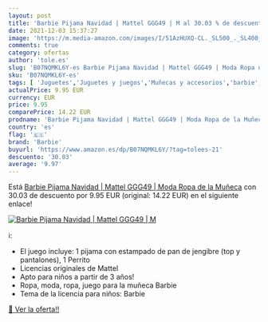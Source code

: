 ```yaml
---
layout: post
title: 'Barbie Pijama Navidad | Mattel GGG49 | M al 30.03 % de descuento'
date: 2021-12-03 15:37:27
image: 'https://m.media-amazon.com/images/I/51AzHUXQ-CL._SL500_._SL400_.jpg'
comments: true
category: ofertas
author: 'tole.es'
slug: 'B07NQMKL6Y-es Barbie Pijama Navidad | Mattel GGG49 | Moda Ropa de la Muñeca'
sku: 'B07NQMKL6Y-es'
tags: [ 'Juguetes','Juguetes y juegos','Muñecas y accesorios','barbie','mattel', ]
actualPrice: 9.95 EUR
currency: EUR
price: 9.95
comparePrice: 14.22 EUR
prodname: 'Barbie Pijama Navidad | Mattel GGG49 | Moda Ropa de la Muñeca'
country: 'es'
flag: '🇪🇸'
brand: 'Barbie'
buyurl: 'https://www.amazon.es/dp/B07NQMKL6Y/?tag=tolees-21'
descuento: '30.03'
average: '9.97'
---
```


Está [Barbie Pijama Navidad | Mattel GGG49 | Moda Ropa de la Muñeca](https://www.amazon.es/dp/B07NQMKL6Y/?tag=tolees-21) con 30.03 de descuento por 9.95 EUR (original: 14.22 EUR) en el siguiente enlace!

[![Barbie Pijama Navidad | Mattel GGG49 | M](https://m.media-amazon.com/images/I/51AzHUXQ-CL._SL500_._SL400_.jpg)](https://www.amazon.es/dp/B07NQMKL6Y/?tag=tolees-21)

ℹ️:

- El juego incluye: 1 pijama con estampado de pan de jengibre (top y pantalones), 1 Perrito
- Licencias originales de Mattel
- Apto para niños a partir de 3 años!
- Ropa, moda, ropa, juego para la muñeca Barbie
- Tema de la licencia para niños: Barbie

[🛒 Ver la oferta!!](https://www.amazon.es/dp/B07NQMKL6Y/?tag=tolees-21)
